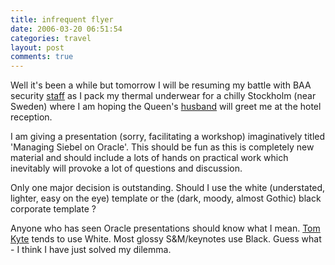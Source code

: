 ```yaml
---
title: infrequent flyer
date: 2006-03-20 06:51:54
categories: travel
layout: post
comments: true
---
```

Well it's been a while but tomorrow I will be resuming my battle with
BAA security
[staff](http://www.nbrightside.com/blog/2006/01/16/revenge-of-the-baa-queue-monitor/)
as I pack my thermal underwear for a chilly Stockholm (near Sweden)
where I am hoping the Queen's
[husband](http://www.nbrightside.com/blog/2006/03/19/by-royal-appointment/)
will greet me at the hotel reception.

I am giving a presentation (sorry, facilitating a workshop)
imaginatively titled 'Managing Siebel on Oracle'. This should be fun as
this is completely new material and should include a lots of hands on
practical work which inevitably will provoke a lot of questions and
discussion.

Only one major decision is outstanding. Should I use the white
(understated, lighter, easy on the eye) template or the (dark, moody,
almost Gothic) black corporate template ?

Anyone who has seen Oracle presentations should know what I
mean. [Tom Kyte](http://tkyte.blogspot.com/) tends to use White. Most
glossy S&M/keynotes use Black. Guess what - I think I have just solved
my dilemma.
